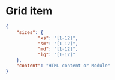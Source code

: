# Grid item
```json
{
	"sizes": {
			"xs": "[1-12]",
			"sm": "[1-12]",
			"md": "[1-12]",
			"lg": "[1-12]"
	},
	"content": "HTML content or Module"
}
```

